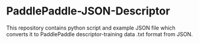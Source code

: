 # PaddlePaddle-JSON-Descriptor
This repository contains python script and example JSON file which converts it to PaddlePaddle descriptor-training data .txt format from JSON.
